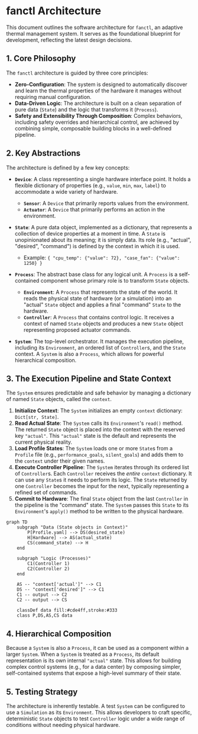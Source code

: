 # fanctl Architecture

This document outlines the software architecture for `fanctl`, an adaptive thermal management system. It serves as the foundational blueprint for development, reflecting the latest design decisions.

## 1. Core Philosophy

The `fanctl` architecture is guided by three core principles:

*   **Zero-Configuration**: The system is designed to automatically discover and learn the thermal properties of the hardware it manages without requiring manual configuration.
*   **Data-Driven Logic**: The architecture is built on a clean separation of pure data (`State`) and the logic that transforms it (`Process`).
*   **Safety and Extensibility Through Composition**: Complex behaviors, including safety overrides and hierarchical control, are achieved by combining simple, composable building blocks in a well-defined pipeline.

## 2. Key Abstractions

The architecture is defined by a few key concepts:

*   **`Device`**: A class representing a single hardware interface point. It holds a flexible dictionary of properties (e.g., `value`, `min`, `max`, `label`) to accommodate a wide variety of hardware.
    *   **`Sensor`**: A `Device` that primarily reports values from the environment.
    *   **`Actuator`**: A `Device` that primarily performs an action in the environment.

*   **`State`**: A pure data object, implemented as a dictionary, that represents a collection of device properties at a moment in time. A `State` is unopinionated about its meaning; it is simply data. Its role (e.g., "actual", "desired", "command") is defined by the context in which it is used.
    *   Example: `{ "cpu_temp": {"value": 72}, "case_fan": {"value": 1250} }`

*   **`Process`**: The abstract base class for any logical unit. A `Process` is a self-contained component whose primary role is to transform `State` objects.
    *   **`Environment`**: A `Process` that represents the state of the world. It reads the physical state of hardware (or a simulation) into an "actual" `State` object and applies a final "command" `State` to the hardware.
    *   **`Controller`**: A `Process` that contains control logic. It receives a context of named `State` objects and produces a new `State` object representing proposed actuator commands.

*   **`System`**: The top-level orchestrator. It manages the execution pipeline, including its `Environment`, an ordered list of `Controller`s, and the `State` context. A `System` is also a `Process`, which allows for powerful hierarchical composition.

## 3. The Execution Pipeline and State Context

The `System` ensures predictable and safe behavior by managing a dictionary of named `State` objects, called the `context`.

1.  **Initialize Context**: The `System` initializes an empty `context` dictionary: `Dict[str, State]`.
2.  **Read Actual State**: The `System` calls its `Environment`'s `read()` method. The returned `State` object is placed into the context with the reserved key `"actual"`. This `"actual"` state is the default and represents the current physical reality.
3.  **Load Profile States**: The `System` loads one or more `State`s from a `Profile` file (e.g., `performance_goals`, `silent_goals`) and adds them to the `context` under their given names.
4.  **Execute Controller Pipeline**: The `System` iterates through its ordered list of `Controller`s. Each `Controller` receives the *entire* `context` dictionary. It can use any `State`s it needs to perform its logic. The `State` returned by one `Controller` becomes the input for the next, typically representing a refined set of commands.
5.  **Commit to Hardware**: The final `State` object from the last `Controller` in the pipeline is the "command" state. The `System` passes this `State` to its `Environment`'s `apply()` method to be written to the physical hardware.

```mermaid
graph TD
    subgraph "Data (State objects in Context)"
        P[Profile.yaml] --> DS(desired_state)
        H[Hardware] --> AS(actual_state)
        CS(command_state) --> H
    end

    subgraph "Logic (Processes)"
        C1(Controller 1)
        C2(Controller 2)
    end

    AS -- "context['actual']" --> C1
    DS -- "context['desired']" --> C1
    C1 -- output --> C2
    C2 -- output --> CS

    classDef data fill:#cde4ff,stroke:#333
    class P,DS,AS,CS data
```

## 4. Hierarchical Composition

Because a `System` is also a `Process`, it can be used as a component within a larger `System`. When a `System` is treated as a `Process`, its default representation is its own internal `"actual"` state. This allows for building complex control systems (e.g., for a data center) by composing simpler, self-contained systems that expose a high-level summary of their state.

## 5. Testing Strategy

The architecture is inherently testable. A test `System` can be configured to use a `Simulation` as its `Environment`. This allows developers to craft specific, deterministic `State` objects to test `Controller` logic under a wide range of conditions without needing physical hardware.
